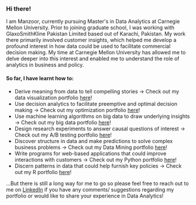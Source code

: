 ### Hi there!

I am Manzoor, currently pursuing Master's in Data Analytics at Carnegie Mellon University. Prior to joining graduate school, I was working with GlaxoSmithKline Pakistan Limited based out of Karachi, Pakistan. My work there primarily involved customer insights, which helped me develop a profound interest in how data could be used to facilitate commercial decision making. My time at Carnegie Mellon University has allowed me to delve deeper into this interest and enabled me to understand the role of analytics in business and policy. 

#### So far, I have learnt how to:

* Derive meaning from data to tell compelling stories -> Check out my data visualization portfolio [here](https://github.com/mhmirza/DataViz/blob/main/README.md)!
* Use decision analytics to facilitate preemptive and optimal decision making -> Check out my optimization portfolio [here](https://github.com/mhmirza/Optimization/blob/main/README.md)!
* Use machine learning algorithms on big data to draw underlying insights -> Check out my big data portfolio [here](https://github.com/mhmirza/BigData/blob/main/README.md)!
* Design research experiments to answer causal questions of interest -> Check out my A/B testing portfolio [here](https://github.com/mhmirza/ABTesting/blob/main/README.md)!
* Discover structure in data and make predictions to solve complex business problems -> Check out my Data Mining portfolio [here](https://github.com/mhmirza/DataMining/blob/main/README.md)!
* Write programs for web-based applications that could improve interactions with customers -> Check out my Python portfolio [here](https://github.com/mhmirza/PythonProgramming/blob/main/README.md)!
* Discern patterns in data that could help furnish key policies -> Check out my R portfolio [here](https://github.com/mhmirza/RAnalytics/blob/main/README.md)!

...But there is still a long way for me to go so please feel free to reach out to me on [LinkedIn](https://www.linkedin.com/in/manzoorhassanmirza/) if you have any comments/ suggestions regarding my portfolio or would like to share your experience in Data Analytics!
